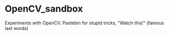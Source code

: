 # OpenCV_sandbox
Experiments with OpenCV. Pastebin for stupid tricks, "Watch this!" (famous last words)
